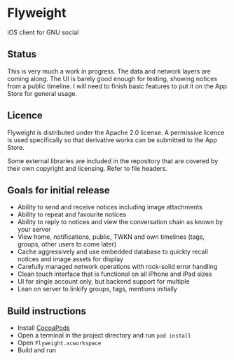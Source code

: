 # Flyweight
iOS client for GNU social

## Status
This is very much a work in progress. The data and network layers are coming along.
The UI is barely good enough for testing, showing notices from a public timeline.
I will need to finish basic features to put it on the App Store for general usage.

## Licence
Flyweight is distributed under the Apache 2.0 license. A permissive licence is
used specifically so that derivative works can be submitted to the App Store.

Some external libraries are included in the repository that are covered by their
own copyright and licensing. Refer to file headers.

## Goals for initial release
* Ability to send and receive notices including image attachments
* Ability to repeat and favourite notices
* Ability to reply to notices and view the conversation chain as known by your server
* View home, notifications, public, TWKN and own timelines (tags, groups, other users to come later)
* Cache aggressively and use embedded database to quickly recall notices and image assets for display
* Carefully managed network operations with rock-solid error handling
* Clean touch interface that is functional on all iPhone and iPad sizes
* UI for single account only, but backend support for multiple
* Lean on server to linkify groups, tags, mentions initially

## Build instructions
* Install [CocoaPods](https://cocoapods.org)
* Open a terminal in the project directory and run `pod install`
* Open `Flyweight.xcworkspace`
* Build and run
